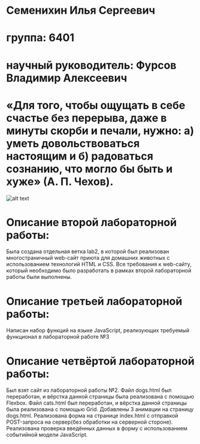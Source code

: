 # Семенихин Илья Сергеевич
# группа: 6401
# научный руководитель: Фурсов Владимир Алексеевич
# «Для того, чтобы ощущать в себе счастье без перерыва, даже в минуты скорби и печали, нужно: а) уметь довольствоваться настоящим и б) радоваться сознанию, что могло бы быть и хуже» (А. П. Чехов).
![alt text](https://steamuserimages-a.akamaihd.net/ugc/1841431093381605445/6FE3CDBBAA5AC2ABF4186E1E35368879914B3DDF/?imw=512&amp;imh=521&amp;ima=fit&amp;impolicy=Letterbox&amp;imcolor=%23000000&amp;letterbox=true)
# Описание второй лабораторной работы:
Была создана отдельная ветка lab2, в которой был реализован многостраничный web-сайт приюта для домашних животных с использованием технологий HTML и CSS. 
Все требования к web-сайту, который необходимо было разработать в рамках второй лабораторной работы были выполнены. 
# Описание третьей лабораторной работы:
Написан набор функций на языке JavaScript, реализующих требуемый функционал в лабораторной работе №3
# Описание четвёртой лабораторной работы:
Был взят сайт из лабораторной работы №2. Файл dogs.html был переработан, и вёрстка данной страницы была реализована с помощью Flexbox. Файл cats.html был переработан, и вёрстка данной страницы была реализована с помощью Grid. Добавлены 3 анимации на страницу dogs.html. Реализована форма на странице index.html с отправкой POST-запроса на сервер(без обработки на серверной стороне). Реализована проверка введённых данных в форму с использованием событийной модели JavaScript. 